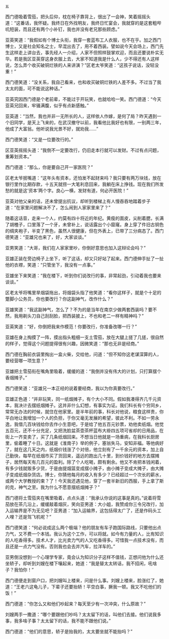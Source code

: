     五 

   西门德吸着雪茄，把头后仰，枕在椅子靠背上，很出了一会神，笑着摇摇头道：“这番话，我怀疑。我终日在外找明友，我终日忙宴会，我就穿的是这套粗哔叽短装，而且还有两个小补钉，我也并没有老兄那些顾虑。”

   亚英笑道：“我假如有个博士头衔，我穿一套蓝布工人衣服，也不在乎。加之西门博士，又是社会知名之士，早混出去了，用不着西装。譬如说今天会场上，西门先生这样走上讲台去，事先经人一介绍，人家不但照样鼓掌欢迎，而且还要说朴实无华。若是我区亚英穿这身衣服上去，大家不知道我是什么人，少不得还有人这样说，怎么弄个收买破铜烂铁的人来讲演？”区老太爷笑道：“这孩子说话，没轻没重！”

   西门德笑道：“没关系，我自己看来，也和收买破铜烂铁的人差不多。不过当了我太太的面，可不能说这种话。”

   亚英究因西门德是个老前辈，不能过于开玩笑，也就哈哈一笑。西门德道：“今天亚英兄回来，牢骚满腹，似乎有点新感触。”

   亚英道：“当然，我也并非一无所长的人，这样依人作嫁，是何了局？昨天遇到一个旧同学，是天上飞来的，在武汉撤守以前，我看他比我好也有限，一别两三年，他成了大富翁。他听说我光景不好，就劝我……”

   西门德笑道：“又是一位要改行的。”

   区亚英摇摇头道：“我倒不一定要改行，仍旧走本行就可以发财。不过有点问题，重筹划资本。”

   西门德道：“那么，你是要自己开一家医院？”

   区老太爷抿嘴道：“这年头有资本，还怕发不起财来吗？我只要有两万块钱，放在银行里作比期存款，十五天就捞一大笔利息回来，我躺在床上挣钱。现在我们所发愁的就是这‘资本’两个字。良心一横，发财有道，何必开医院！”

   亚英对他父亲的话，还未曾提出抗议，却听到楼梯上有人慢吞吞地踏着步子道：“在家里问题解决不了，怎么闹到人家家里来了？”

   随着这话音，走来一个人，约莫有四十将近的年纪。黄瘦的面皮，尖削着腮，长满了胡楂子，口里落了一个牙，未曾补上，说话露出个小窟窿。身上穿了件旧古铜色的绸夹袍子，半变了黑色，虽然人很健康，但在外表上，已带了三分病态了。西门德笑道：“亚雄兄也来了，好，大家谈谈。”

   亚男笑道：“大哥，我们在人家家里吵，你倒好意思也加入这辩论会吗？”

   亚雄正装在旁边椅子上坐下，听了这话，却又只好站了起来。西门德伸手扯了一扯他的衣襟，笑道：“只管坐下，我没有一点事。”

   亚雄坐下来笑道：“我在楼下，听到你们说改行的事，非常起劲，引动着我也要来谈谈。”

   区老太爷将嘴里旱烟袋拖出，将烟袋头指了他笑道：“看你这样子，就是个十足的蹩脚小公务员，你也要改行？你这副神气，改作什么？”

   亚雄笑道：“我这副神气，怎么了？不为的是当年在南京少做两套西装吗？要不然，我用剃头刀自己刮刮脸，把西装披上，不也和老二一样有精神吗？”

   亚英笑道：“好，你倒把我来作模范！你要改行，你准备改哪一行？”

   亚雄在身上掏摸了一阵，摸出指头粗细一支土雪茄，放在大腿上搓了几搓，很自然的样子，觉得这个问题提得很有兴趣，因微笑道：“那也无非是经商。”

   西门德在胸前衣袋里掏出一盒火柴，交给他，问道：“但不知你这老谋深算的人，要经营哪一项生意？”

   亚雄把土雪茄衔在嘴角里吸着，缓缓的道：“我倒并没有伟大的计划，只打算摆个香烟摊子。”

   西门德笑道：“亚雄兄一本正经的说着要经商，我以为你真要改行。”

   亚雄正色道：“并非玩笑，同一纸烟摊子，有个大小不同。假如我凑得齐几千元资本，我决计去摆纸烟摊子。这并非什么幻想，有事实为证。我们科长有个穷同乡，常常无办法的时候，就住在他家里。是半年前的事，科长对他说，粮食这样贵，你平白地让我增加一个人的负担，于你又毫无发展的希望，彼此不利。不如一劳永逸，我借几百块钱给你去作小生意吧，于是给了他五百元钞票，劝他卖纸烟。他觉五百元，还不十分充足，又把洗脸盆茶壶茶杯蓝布大褂四五项可省却的日用品，在街上一齐变卖了，买了几条纸烟回来。不想当日他就是一场重病，在我科长厨房里，偷着睡了十日。这就是《淮南子》举的例子，塞翁失马，安知非福。等他病好了，就在这几天之内，纸烟价钱涨了个对倍，他立刻有了一千余元的资本，加上自己勤快，每早在纸烟市买了货回来，遥远的跑出几十里，到价钱好的地方去摆摊子，居然每天有几百元的盈利。除了个人吃喝，颇有剩余。他又不肯把本钱闲着，有多少钱就贩多少货，于是由提烟篮变成摆小摊子，由小摊子变成大摊子，由大摊子变成纸烟杂货店。博士，你猜他每月的收入有多少？已经超过一个次长的薪水，或两个大学教授的束？了！今天我还遇见他，穿了一套半新旧的西服，手上拿了斯的克，神气之至。我为什么不愿意摆纸烟摊子？”

   西门德将土雪茄夹在嘴里吸着，点点头道：“我承认你说的这事是真的。”说着将雪茄放在茶几沿上，缓缓敲着烟灰，笑向亚男道：大小姐，我赞成你三令兄改行，加入运输界是不为无见吧？亚男道：“加入运输界，这包括得太广了，还是作码头工人哩？还是驾飞机呢？”

   西门德笑道：“何必说成这么两个极端？他的朋友有车子跑国际路线，只要他出点力气，又不费一个本钱。我认为这个工作，可以将就。如今有力量的人，比有知识的人吃香得多。技术人才，比光卖力气的人又吃香得多。可惜我一点技术没有，而且还是一点力气没有。否则我也会去并汽车，拉洋车的。”

   亚男倒没想到一个心理学专家，竟会认为知识分子这样不值钱，正想问他为什么还坐轿子，却听到刘嫂在楼下嚷起来，她道：“我是替太太转话，我不招闲，吼啥子？我怕你！”

   西门德便走到窗户口，把刘嫂叫上楼来，问是什么事。刘嫂上楼来，脸涨红了，她道：“王老六这龟儿子，下辈子还要抬轿！平空白事，撅我一顿。我又不吃他们的饭！”

   西门德道：“你怎么又和他们吵起来？每天至少有一次冲突，什么原故？”

   刘嫂两手一撒道：“哪个要跟他们吵吗？太太留下的话，叫他们去接。他们说我多事，我多啥子事？太太留下的话，我不能不跟他们说。”

   西门德道：“他们的意思，轿子是抬我的，太太要坐就不能抬吗？”

